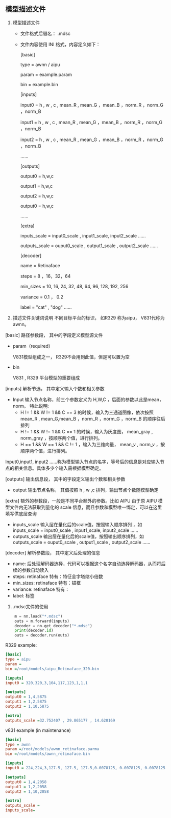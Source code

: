 ## 模型描述文件
1. 模型描述文件
    - 文件格式后缀名： .mdsc
    - 文件内容使用 INI 格式，内容定义如下：

        [basic]

        type =  awnn / aipu

        param = example.param

        bin = example.bin

        [inputs]

        input0 = h , w , c , mean_R , mean_G ，mean_B ，norm_R ，norm_G ，norm_B

        input1 = h , w , c , mean_R , mean_G ，mean_B ，norm_R ，norm_G ，norm_B

        input2 = h , w , c , mean_R , mean_G ，mean_B ，norm_R ，norm_G ，norm_B

        ……

        [outputs]

        output0 = h,w,c

        output1 = h,w,c

        output2 = h,w,c

        output0 = h,w,c

        ……

        [extra]

        inputs_scale = input0_scale , input1_scale, input2_scale ……

        outputs_scale = ouput0_scale , output1_scale , output2_scale ……



        [decoder]

        name = Retinaface

        steps = 8 ，16，32，64

        min_sizes = 10, 16, 24, 32, 48, 64, 96, 128, 192, 256

        variance = 0.1 ， 0.2

        label = "cat" , "dog" ……


2. 描述文件关键词说明
不同目标平台的标识， 如R329 称为aipu， V831代称为awnn。

[basic]
路径参数段， 其中的字段定义模型源文件
- param（required）

    V831模型组成之一， R329不会用到此值，但是可以置为空
- bin

    V831 , R329 平台模型的重要组成

[inputs]
解析节选， 其中定义输入个数和相关参数
- Input
输入节点名称，前三个参数定义为  H,W,C ，后面的参数以此是mean，norm。
特此说明:
    - H != 1 && W != 1 && C == 3 的时候，输入为三通道图像，依次按照mean_R , mean_G,mean_B ，norm_R ，norm_G ，norm_B  的顺序往后排列
    - H != 1 && W != 1 && C == 1 的时候，输入为灰度图， mean_gray , norm_gray ，按顺序两个值，进行排列。
    - H ==  1 && W == 1 && C != 1 ，输入为三维向量， mean_v , norm_v ，按顺序两个值，进行排列。

Input0,input1, input2 ……称为模型输入节点的名字，等号后的信息是对应输入节点的相关信息。具体多少个输入需根据模型确定。

[outputs]
输出信息段， 其中的字段定义输出个数和相关参数
- output 输出节点名称， 其值按照 h , w ,c  排列，输出节点个数随模型确定

[extra]
额外的参数段，一般是不同平台额外的参数。比如 AIPU 由于原 AIPU 模型文件内无法获取到量化的 scale 信息，而且参数和模型唯一绑定，可以在这里填写供底层查询
- inputs_scale
输入层在量化后的scale值，按照输入顺序排列 ，如inputs_scale = input0_scale , input1_scale, input2_scale ……
- outputs_scale
输出层在量化后的scale值，按照输出顺序排列，如outputs_scale = ouput0_scale , output1_scale , output2_scale ……

[decoder]
解析参数段， 其中定义后处理的信息
- name:
后处理解码器选择，代码可以根据这个名字自动选择解码器，从而将后续的参数自动读入
- steps:
retinaface 特有：特征金字塔缩小倍数
- min_sizes:
retinaface 特有：锚框
- variance:
retinaface 特有：
- label:
标签


1. .mdsc文件的使用

```python
    m = nn.load("*.mdsc")
    outs = m.forward(inputs)
    decoder = nn.get_decoder("*.mdsc")
    print(decoder.id)
    outs = decoder.run(outs)
```

R329 example:
``` cfg
[basic]
type = aipu
param =
bin =/root/models/aipu_Retinaface_320.bin

[inputs]
input0 = 320,320,3,104,117,123,1,1,1

[outputs]
output0 = 1,4,5875
output1 = 1,2,5875
output2 = 1,10,5875

[extra]
outputs_scale =32.752407 , 29.865177 , 14.620169

```
v831 example  (in maintenance)
``` cfg
[basic]
type = awnn
param =/root/models/awnn_retinaface.parma
bin =/root/models/awnn_retinaface.bin

[inputs]
input0 = 224,224,3,127.5, 127.5, 127.5,0.0078125, 0.0078125, 0.0078125

[outputs]
output0 = 1,4,2058
output1 = 1,2,2058
output2 = 1,10,2058

[extra]
outputs_scale =
inputs_scale=

```